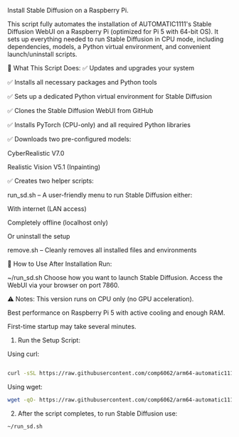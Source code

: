 Install Stable Diffusion on a Raspberry Pi.

This script fully automates the installation of AUTOMATIC1111's Stable Diffusion WebUI on a Raspberry Pi (optimized for Pi 5 with 64-bit OS). It sets up everything needed to run Stable Diffusion in CPU mode, including dependencies, models, a Python virtual environment, and convenient launch/uninstall scripts.

🧰 What This Script Does:
✅ Updates and upgrades your system

✅ Installs all necessary packages and Python tools

✅ Sets up a dedicated Python virtual environment for Stable Diffusion

✅ Clones the Stable Diffusion WebUI from GitHub

✅ Installs PyTorch (CPU-only) and all required Python libraries

✅ Downloads two pre-configured models:

CyberRealistic V7.0

Realistic Vision V5.1 (Inpainting)

✅ Creates two helper scripts:

run_sd.sh – A user-friendly menu to run Stable Diffusion either:

With internet (LAN access)

Completely offline (localhost only)

Or uninstall the setup

remove.sh – Cleanly removes all installed files and environments

🚀 How to Use After Installation
Run:


~/run_sd.sh
Choose how you want to launch Stable Diffusion. Access the WebUI via your browser on port 7860.


⚠️ Notes:
This version runs on CPU only (no GPU acceleration).

Best performance on Raspberry Pi 5 with active cooling and enough RAM.

First-time startup may take several minutes.


1. Run the Setup Script:

Using curl:
```bash

curl -sSL https://raw.githubusercontent.com/comp6062/arm64-automatic1111/main/setup_sd.sh | bash
```
Using wget:
```bash
wget -qO- https://raw.githubusercontent.com/comp6062/arm64-automatic1111/main/setup_sd.sh | bash
```
2. After the script completes, to run Stable Diffusion use:

```bash
~/run_sd.sh
```
